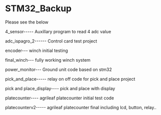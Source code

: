 # STM32_Backup

Please see the below 


4_sensor----- Auxillary program to read 4 adc value



adc_ispagro_2------ Control card test project


encoder--- winch initial testing

final_winch--- fully working winch system


power_monitor--- Ground unit code based on stm32


pick_and_place----- relay on off code for pick and place project


pick and place_display---- pick and place with display 


platecounter---- agrileaf platecounter initial test code

platecounterv2----- agrileaf platecounter final including lcd, button, relay..
